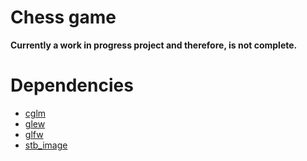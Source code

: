 # Chess game
**Currently a work in progress project and therefore, is not complete.**

# Dependencies
* [cglm](https://github.com/recp/cglm)
* [glew](https://github.com/nigels-com/glew)
* [glfw](https://github.com/glfw/glfw)
* [stb_image](https://github.com/nothings/stb)